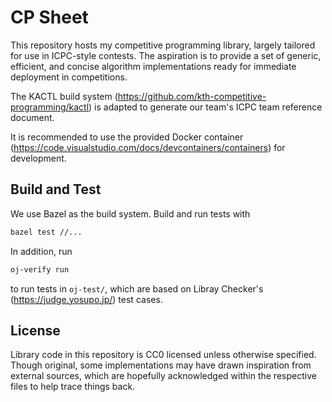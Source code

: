 # CP Sheet

This repository hosts my competitive programming library,
largely tailored for use in ICPC-style contests.
The aspiration is to provide a set of generic, efficient, and concise
algorithm implementations ready for immediate deployment in competitions.

The KACTL build system
(<https://github.com/kth-competitive-programming/kactl>)
is adapted to generate our team's ICPC team reference document.

It is recommended to use the provided Docker container
(<https://code.visualstudio.com/docs/devcontainers/containers>)
for development.

## Build and Test

We use Bazel as the build system. Build and run tests with

```sh
bazel test //...
```

In addition, run

```sh
oj-verify run
```

to run tests in `oj-test/`,
which are based on Libray Checker's
(<https://judge.yosupo.jp/>) test cases.

## License

Library code in this repository is CC0 licensed unless otherwise specified.
Though original, some implementations may have drawn inspiration from external sources,
which are hopefully acknowledged within the respective files to help trace things back.
